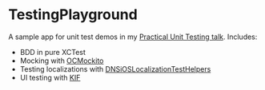 # TestingPlayground

A sample app for unit test demos in my [Practical Unit Testing talk](https://speakerdeck.com/designatednerd/practical-testing-tips-cocoaconf-chicago-march-2015). Includes: 

- BDD in pure XCTest
- Mocking with [OCMockito](https://github.com/jonreid/OCMockito)
- Testing localizations with [DNSiOSLocalizationTestHelpers](https://github.com/designatednerd/DNSiOSLocalizationTestHelpers)
- UI testing with [KIF](https://github.com/kif-framework/KIF)